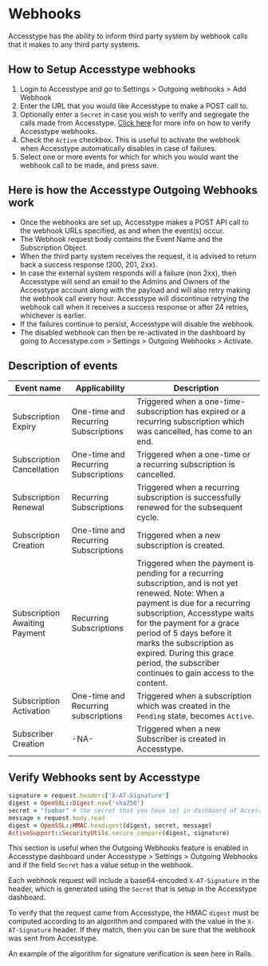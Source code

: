 # Webhooks

Accesstype has the ability to inform third party system by webhook calls that it makes to any third party systems.

## How to Setup Accesstype webhooks

1. Login to Accesstype and go to Settings > Outgoing webhooks > Add Webhook
2. Enter the URL that you would like Accesstype to make a POST call to.
3. Optionally enter a `Secret` in case you wish to verify and segregate the calls made from Accesstype. [Click here](#verify-webhooks-sent-by-accesstype) for more info on how to verify Accesstype webhooks.
4. Check the `Active` checkbox. This is useful to activate the webhook when Accesstype automatically disables in case of failures. 
5. Select one or more events for which for which you would want the webhook call to be made, and press save.

## Here is how the Accesstype Outgoing Webhooks work
* Once the webhooks are set up, Accesstype makes a POST API call to the webhook URLs specified, as and when the event(s) occur. 
* The Webhook request body contains the Event Name and the Subscription Object.
* When the third party system receives the request, it is advised to return back a success response (200, 201, 2xx).
* In case the external system responds will a failure (non 2xx), then Accesstype will send an email to the Admins and Owners of the Accesstype account along with the payload and will also retry making the webhook call every hour. Accesstype will discontinue retrying the webhook call when it receives a success response or after 24 retries, whichever is earlier.
* If the failures continue to persist, Accesstype will disable the webhook.
* The disabled webhook can then be re-activated in the dashboard by going to Accesstype.com > Settings > Outgoing Webhooks > Activate.

## Description of events

|Event name|Applicability|Description|
|-|-|-|
|Subscription Expiry|One-time and Recurring Subscriptions|Triggered when a one-time-subscription has expired or a recurring subscription which was cancelled, has come to an end.|
|Subscription Cancellation|One-time and Recurring Subscriptions|Triggered when a one-time or a recurring subscription is cancelled.|
|Subscription Renewal|Recurring Subscriptions|Triggered when a recurring subscription is successfully renewed for the subsequent cycle.|
|Subscription Creation|One-time and Recurring Subscriptions|Triggered when a new subscription is created.|
|Subscription Awaiting Payment|Recurring Subscriptions|Triggered when the payment is pending for a recurring subscription, and is not yet renewed. Note: When a payment is due for a recurring subscription, Accesstype waits for the payment for a grace period of 5 days before it marks the subscription as expired. During this grace period, the subscriber continues to gain access to the content.|
|Subscription Activation|One-time and Recurring subscriptions|Triggered when a subscription which was created in the `Pending` state, becomes `Active`.|
|Subscriber Creation|-NA-|Triggered when a new Subscriber is created in Accesstype.|

## Verify Webhooks sent by Accesstype

```ruby
signature = request.headers['X-AT-Signature']
digest = OpenSSL::Digest.new('sha256')
secret = "foobar" # the secret that you have set in dashboard of Accesstype
message = request.body.read
digest = OpenSSL::HMAC.hexdigest(digest, secret, message)
ActiveSupport::SecurityUtils.secure_compare(digest, signature)
```

This section is useful when the Outgoing Webhooks feature is enabled in Accesstype dashboard under Accesstype > Settings > Outgoing Webhooks and if the field `Secret` has a value setup in the webhook.

Each webhook request will include a base64-encoded `X-AT-Signature` in the header, which is generated using the `Secret` that is setup in the Accesstype dashboard.

To verify that the request came from Accesstype, the HMAC `digest` must be computed according to an algorithm and compared with the value in the `X-AT-Signature` header. If they match, then you can be sure that the webhook was sent from Accesstype.

An example of the algorithm for signature verification is seen here in Rails.